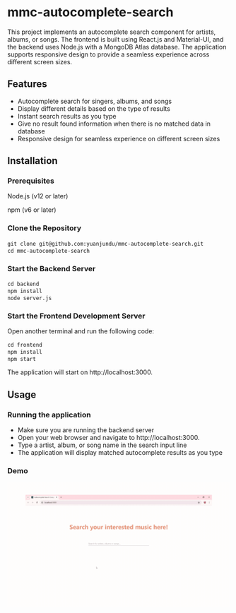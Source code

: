 # mmc-autocomplete-search
This project implements an autocomplete search component for artists, albums, or songs. The frontend is built using React.js and Material-UI, and the backend uses Node.js with a MongoDB Atlas database. The application supports responsive design to provide a seamless experience across different screen sizes.

## Features
 - Autocomplete search for singers, albums, and songs
 - Display different details based on the type of results
 - Instant search results as you type
 - Give no result found information when there is no matched data in database
 - Responsive design for seamless experience on different screen sizes

## Installation
### Prerequisites
Node.js (v12 or later)

npm (v6 or later)

### Clone the Repository
    git clone git@github.com:yuanjundu/mmc-autocomplete-search.git
    cd mmc-autocomplete-search

### Start the Backend Server
    cd backend
    npm install
    node server.js

### Start the Frontend Development Server
Open another terminal and run the following code:

    cd frontend
    npm install
    npm start
The application will start on http://localhost:3000.

## Usage
### Running the application
- Make sure you are running the backend server
- Open your web browser and navigate to http://localhost:3000.
- Type a artist, album, or song name in the search input line
- The application will display matched autocomplete results as you type

### Demo
![](./resources/Demo.gif)